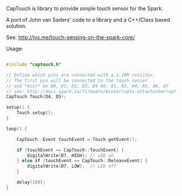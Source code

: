CapTouch is library to provide simple touch sensor for the Spark.

A port of John van Saders' code to a library and a C++/Class based solution.

See: http://jvs.me/touch-sensing-on-the-spark-core/

Usage:

```c++

#include "captouch.h"

// Define which pins are connected with a 1-10M resistor.
// The first pin will be connected to the touch sensor
// and *must* be D0, D1, D2, D3, D4 A0, A1, A3, A4, A5, A6, A7
// see: http://docs.spark.io/firmware/#interrupts-attachinterrupt
CapTouch Touch(D4, D5);

setup() {
    Touch.setup();
}

loop() {

    CapTouch::Event touchEvent = Touch.getEvent();

    if (touchEvent == CapTouch::TouchEvent) {
		digitalWrite(D7, HIGH); // LED on
    } else if (touchEvent == CapTouch::ReleaseEvent) {
		digitalWrite(D7, LOW);  // LED off
    }

    delay(100);
}

```
